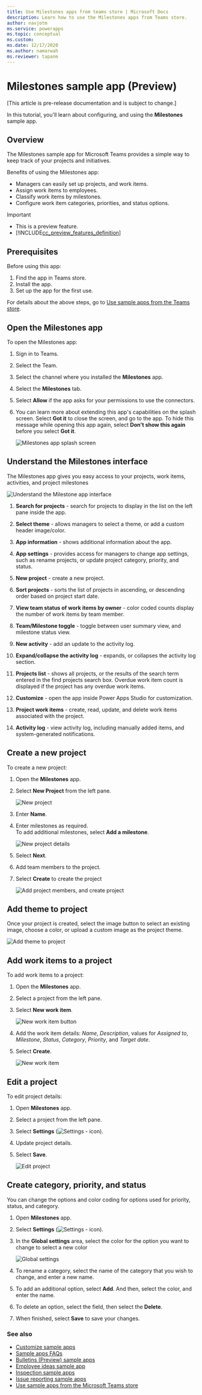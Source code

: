 ```yaml
---
title: Use Milestones apps from teams store | Microsoft Docs
description: Learn how to use the Milestones apps from Teams store.
author: navjotm
ms.service: powerapps
ms.topic: conceptual
ms.custom: 
ms.date: 12/17/2020
ms.author: namarwah
ms.reviewer: tapanm
---
```


# Milestones sample app (Preview)

[This article is pre-release documentation and is subject to change.]

In this tutorial, you'll learn about configuring, and using the **Milestones** sample app.

## Overview

The Milestones sample app for Microsoft Teams provides a simple way to keep track of your projects and initiatives.

Benefits of using the Milestones app:

- Managers can easily set up projects, and work items.
- Assign work items to employees.
- Classify work items by milestones.
- Configure work item categories, priorities, and status options.

> [!IMPORTANT]
> - This is a preview feature.
> - [!INCLUDE[cc_preview_features_definition](../includes/cc-preview-features-definition.md)]

## Prerequisites

Before using this app:

1. Find the app in Teams store.
2. Install the app.
3. Set up the app for the first use.

For details about the above steps, go to [Use sample apps from the Teams store](use-sample-apps-from-teams-store.md).

## Open the Milestones app

To open the Milestones app:

1. Sign in to Teams.

1. Select the Team.

1. Select the channel where you installed the **Milestones** app.

1. Select the **Milestones** tab.

1. Select **Allow** if the app asks for your permissions to use the connectors.

1. You can learn more about extending this app's capabilities on the splash screen. Select **Got it** to close the screen, and go to the app. To hide this message while opening this app again, select **Don't show this again** before you select **Got it**.

    ![Milestones app splash screen](media/milestones/splash-screen.png "Milestones app splash screen")

## Understand the Milestones interface

The Milestones app gives you easy access to your projects, work items,
activities, and project milestones

![Understand the Milestone app interface](media/milestones/understand-interface.png "Understand the Milestone app interface")

1. **Search for projects** - search for projects to display in the list on the left pane inside the app.

1. **Select theme** - allows managers to select a theme, or add a custom header image/color.

1. **App information** - shows additional information about the app.

1. **App settings** - provides access for managers to change app settings, such as rename projects, or update project category, priority, and status.

1. **New project** - create a new project.

1. **Sort projects** - sorts the list of projects in ascending, or descending order based on project start date.

1. **View team status of work items by owner** - color coded counts display the number of work items by team member.

1. **Team/Milestone toggle** - toggle between user summary view, and milestone status view.

1. **New activity** - add an update to the activity log.

1. **Expand/collapse the activity log** - expands, or collapses the activity log section.

1. **Projects list** - shows all projects, or the results of the search term entered in the find projects search box. Overdue work item count is displayed if the project has any overdue work items.

1. **Customize** - open the app inside Power Apps Studio for customization.

1. **Project work items** - create, read, update, and delete work items associated with the project.

1. **Activity log** - view activity log, including manually added items, and system-generated notifications.

## Create a new project

To create a new project:

1. Open the **Milestones** app.

1. Select **New Project** from the left pane.

    ![New project](media/milestones/new-project.png "New project")

1. Enter **Name**.

1. Enter milestones as required.
    <br> To add additional milestones, select **Add a milestone**.

    ![New project details](media/milestones/new-project-screen.png "New project details")

1. Select **Next**.

1. Add team members to the project.

1. Select **Create** to create the project

    ![Add project members, and create project](media/milestones/project-members.png "Add project members, and create project")

## Add theme to project

Once your project is created, select the image button to select an existing image, choose a color, or upload a custom image as the project theme.

![Add theme to project](media/milestones/project-theme.png "Add theme to project")

## Add work items to a project

To add work items to a project:

1. Open the **Milestones** app.

1. Select a project from the left pane.

1. Select **New work item**.

    ![New work item button](media/milestones/new-work-item-button.png "New work item button")

1. Add the work item details: *Name*, *Description*, values for *Assigned to*, *Milestone*, *Status*, *Category*, *Priority*, and *Target date*.

1. Select **Create**.

    ![New work item](media/milestones/new-work-item.png "New work item")

## Edit a project

To edit project details:

1. Open **Milestones** app.

1. Select a project from the left pane.

1. Select **Settings** (![Settings - icon](media/milestones/settings-icon.png "Settings - icon")).

1. Update project details.

1. Select **Save**.

    ![Edit project](media/milestones/edit-project.png "Edit project")

## Create category, priority, and status

You can change the options and color coding for options used for priority,
status, and category.

1. Open **Milestones** app.

1. Select **Settings** (![Settings - icon](media/milestones/settings-icon.png "Settings - icon")).

1. In the **Global settings** area, select the color for the option you want to change to select a new color

    ![Global settings](media/milestones/global-settings.png "Global settings")

1. To rename a category, select the name of the category that you wish to change, and enter a new name.

1. To add an additional option, select **Add**. And then, select the color, and enter the name.

1. To delete an option, select the field, then select the **Delete**.

1. When finished, select **Save** to save your changes.

### See also

- [Customize sample apps](customize-sample-apps.md)
- [Sample apps FAQs](sample-apps-faqs.md)
- [Bulletins (Preview) sample apps](bulletins.md)
- [Employee ideas sample app](employee-ideas.md)  
- [Inspection sample apps](inspection.md)  
- [Issue reporting sample apps](issue-reporting.md)
- [Use sample apps from the Microsoft Teams store](use-sample-apps-from-teams-store.md)
